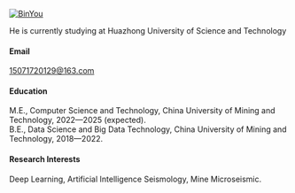 

[![BinYou](https://img.shields.io/badge/BinYou-github-blue?logo=github)](https://github.com/Lixun9527)

He is currently studying at Huazhong University of Science and Technology
#### Email
15071720129@163.com

#### Education
M.E., Computer Science and Technology, China University of Mining and Technology, 2022—2025 (expected).\
B.E., Data Science and Big Data Technology, China University of Mining and Technology, 2018—2022.

#### Research Interests
Deep Learning, Artificial Intelligence Seismology, Mine Microseismic.

